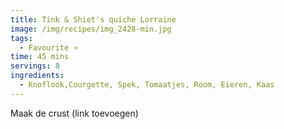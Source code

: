 ```yaml
---
title: Tink & Shiet's quiche Lorraine
image: /img/recipes/img_2428-min.jpg
tags:
  - Favourite ⭐
time: 45 mins
servings: 8
ingredients:
  - Knoflook,Courgette, Spek, Tomaatjes, Room, Eieren, Kaas
---
```

M﻿aak de crust (link toevoegen)

